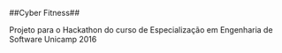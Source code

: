 
##Cyber Fitness##

Projeto para o Hackathon do curso de Especialização em Engenharia de Software Unicamp 2016
